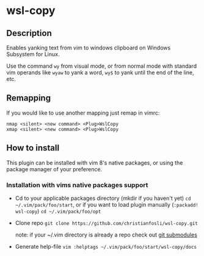 # wsl-copy

## Description

Enables yanking text from vim to windows clipboard on Windows Subsystem for Linux.

Use the command `wy` from visual mode, or from normal mode with standard vim operands
like `wyaw` to yank a word, `wy$` to yank until the end of the line, etc.

## Remapping

If you would like to use another mapping just remap in vimrc:

    nmap <silent> <new command> <Plug>WslCopy
    xmap <silent> <new command> <Plug>WslCopy

## How to install

This plugin can be installed with vim 8's native packages,
or using the package manager of your preference.

### Installation with vims native packages support

* Cd to your applicable packages directory (mkdir if you haven't yet)
  `cd ~/.vim/pack/foo/start`, or if you want to load plugin manually
  (`:packadd!  wsl-copy`) `cd ~/.vim/pack/foo/opt`

* Clone repo
  `git clone https://github.com/christianfosli/wsl-copy.git`

  note: if your ~/.vim directory is already a repo check out
  [git submodules](https://git-scm.com/book/en/v2/Git-Tools-Submodules)

* Generate help-file
  `vim :helptags ~/.vim/pack/foo/start/wsl-copy/docs`
